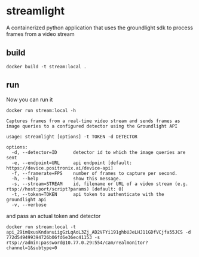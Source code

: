 # streamlight
A containerized python application that uses the groundlight sdk to
process frames from a video stream

## build

``` shell
docker build -t stream:local .
```

## run
Now you can run it

``` shell
docker run stream:local -h

Captures frames from a real-time video stream and sends frames as
image queries to a configured detector using the Groundlight API

usage: streamlight [options] -t TOKEN -d DETECTOR

options:
  -d, --detector=ID      detector id to which the image queries are sent
  -e, --endpoint=URL     api endpoint [default: https://device.positronix.ai/device-api]
  -f, --framerate=FPS    number of frames to capture per second.
  -h, --help             show this message.
  -s, --stream=STREAM    id, filename or URL of a video stream (e.g. rtsp://host:port/script?params) [default: 0]
  -t, --token=TOKEN      api token to authenticate with the groundlight api
  -v, --verbose
```
and pass an actual token and detector
``` shell
docker run stream:local -t api_29imQxusKndanuiigGzLqAoL3Zj_AD2VFYi191ghbUJeLHJ11GDfVCjfa55JCS -d 772d549499394726b06fd6e36ec41153 -s rtsp://admin:password@10.77.0.29:554/cam/realmonitor?channel=1&subtype=0
```
